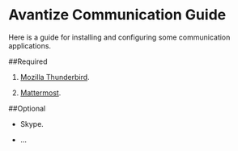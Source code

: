 # Avantize Communication Guide

Here is a guide for installing and configuring some communication applications.

##Required

1. [Mozilla Thunderbird](1-thunderbird/README.md).

2. [Mattermost](2-mattermost/README.md).

##Optional

* Skype.

* ...
